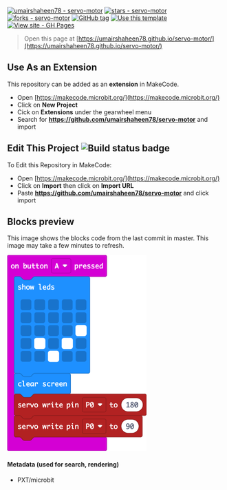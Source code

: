 [![umairshaheen78 - servo-motor](https://img.shields.io/static/v1?label=umairshaheen78&message=servo-motor&color=blue&logo=github)](https://github.com/umairshaheen78/servo-motor "Go to GitHub repo")
[![stars - servo-motor](https://img.shields.io/github/stars/umairshaheen78/servo-motor?style=social)](https://github.com/umairshaheen78/servo-motor)
[![forks - servo-motor](https://img.shields.io/github/forks/umairshaheen78/servo-motor?style=social)](https://github.com/umairshaheen78/servo-motor)
[![GitHub tag](https://img.shields.io/github/tag/umairshaheen78/servo-motor?include_prereleases=&sort=semver&color=blue)](https://github.com/umairshaheen78/servo-motor/releases/)
[![Use this template](https://img.shields.io/badge/Generate-Use_this_template-2ea44f?style=for-the-badge)](https://github.com/umairshaheen78/servo-motor/generate)
[![View site - GH Pages](https://img.shields.io/badge/View_site-GH_Pages-2ea44f?style=for-the-badge)](https://umairshaheen78.github.io/servo-motor/)

> Open this page at [https://umairshaheen78.github.io/servo-motor/](https://umairshaheen78.github.io/servo-motor/)

## Use As an Extension

This repository can be added as an **extension** in MakeCode.

* Open [https://makecode.microbit.org/](https://makecode.microbit.org/)
* Click on **New Project**
* Cick on **Extensions** under the gearwheel menu
* Search for **https://github.com/umairshaheen78/servo-motor** and import

## Edit This Project ![Build status badge](https://github.com/umairshaheen78/servo-motor/workflows/MakeCode/badge.svg)

To Edit this Repository in MakeCode:

* Open [https://makecode.microbit.org/](https://makecode.microbit.org/)
* Click on **Import** then click on **Import URL**
* Paste **https://github.com/umairshaheen78/servo-motor** and click import

## Blocks preview

This image shows the blocks code from the last commit in master.
This image may take a few minutes to refresh.

![A rendered view of the blocks](https://github.com/umairshaheen78/servo-motor/raw/master/.github/makecode/blocks.png)

#### Metadata (used for search, rendering)
- PXT/microbit
